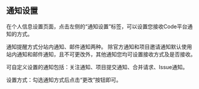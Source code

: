 ## 通知设置

在个人信息设置页面，点击左侧的“通知设置”标签，可以设置您接收Code平台通知的方式。

通知提醒方式分站内通知、邮件通知两种。
除官方通知和项目邀请通知默认使用站内通知和邮件通知，且不可更改外，其他通知您均可设置接收方式及是否接收。

可自定义设置的通知包括：关注通知、项目提交通知、合并请求、Issue通知。

设置方式：勾选通知方式后点击“更改”按钮即可。